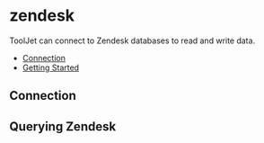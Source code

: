
# zendesk

ToolJet can connect to Zendesk databases to read and write data. 

- [Connection](#connection)
- [Getting Started](#querying-zendesk)

## Connection

## Querying Zendesk